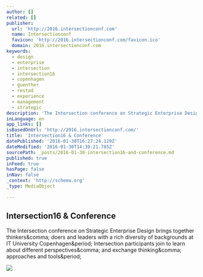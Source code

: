 ```yaml
---
author: []
related: []
publisher:
  url: 'http://2016.intersectionconf.com'
  name: Intersectionconf
  favicon: 'http://2016.intersectionconf.com/favicon.ico'
  domain: 2016.intersectionconf.com
keywords:
  - design
  - enterprise
  - intersection
  - intersection16
  - copenhagen
  - guenther
  - restad
  - experience
  - management
  - strategic
description: 'The Intersection conference on Strategic Enterprise Design brings together thinkers, doers and leaders with a rich diversity of backgrounds at IT University Copenhagen. Intersection participants join to learn about different perspectives, and exchange thinking, approaches and tools.'
inLanguage: en
app_links: []
isBasedOnUrl: 'http://2016.intersectionconf.com/'
title: 'Intersection16 & Conference'
datePublished: '2016-01-30T16:27:24.129Z'
dateModified: '2016-01-30T14:39:21.785Z'
sourcePath: _posts/2016-01-30-intersection16-and-conference.md
published: true
inFeed: true
hasPage: false
inNav: false
_context: 'http://schema.org'
_type: MediaObject

---
```

<article style=""><h1>Intersection16 &amp; Conference</h1><p>The Intersection conference on Strategic Enterprise Design brings together thinkers&amp;comma; doers and leaders with a rich diversity of backgrounds at IT University Copenhagen&amp;period; Intersection participants join to learn about different perspectives&amp;comma; and exchange thinking&amp;comma; approaches and tools&amp;period;</p><img src="http://2016.intersectionconf.com/images/social/intersection_teaser.png" /></article>